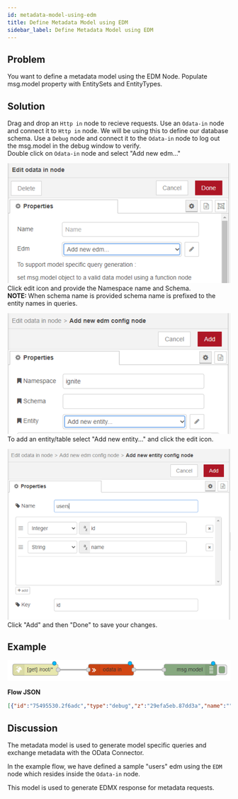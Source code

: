 ```yaml
---
id: metadata-model-using-edm
title: Define Metadata Model using EDM
sidebar_label: Define Metadata Model using EDM
---
```


## Problem

You want to define a metadata model using the EDM Node. Populate msg.model property with EntitySets and EntityTypes.

## Solution

Drag and drop an <code class="node">Http in</code> node to recieve requests.
Use an <code class="node">Odata-in</code> node and connect it to <code class="node">Http in</code> node. We will be using this to define our database schema.
Use a <code class="node">Debug</code> node and connect it to the <code class="node">Odata-in</code> node to log out the msg.model in the debug window to verify.<br />
Double click on <code class="node">Odata-in</code> node and select "Add new edm..."
<br />

![](../assets/odata/metadata-model-using-edm-1.png)
<br />
Click edit icon and provide the Namespace name and Schema.
<br />
<strong>NOTE: </strong>When schema name is provided schema name is prefixed to the entity names in queries.
<br />

![](../assets/odata/metadata-model-using-edm-2.png)
<br />
To add an entity/table select "Add new entity..." and click the edit icon. 
<br />

![](../assets/odata/metadata-model-using-edm-3.png)
<br />
Click "Add" and then "Done" to save your changes.

## Example

![](../assets/odata/metadata-model-using-edm-4.png)

<b>Flow JSON</b>

```json
[{"id":"75495530.2f6adc","type":"debug","z":"29efa5eb.87dd3a","name":"","active":true,"tosidebar":true,"console":false,"tostatus":false,"complete":"model","targetType":"msg","x":690,"y":140,"wires":[]},{"id":"9abf5f23.f36f5","type":"odata in","z":"29efa5eb.87dd3a","name":"","x":520,"y":140,"wires":[["75495530.2f6adc"]]},{"id":"a62b22db.8b0d6","type":"http in","z":"29efa5eb.87dd3a","name":"","url":"/root/*","method":"get","upload":false,"swaggerDoc":"","x":140,"y":140,"wires":[["cf5f06eb.87b3c8"]]},{"id":"cf5f06eb.87b3c8","type":"function","z":"29efa5eb.87dd3a","name":"users EDM","func":"msg.model = {\n    namespace: \"ignite\",\n    entityTypes: {\n        \"users\": {\n            \"id\": {\"type\": \"Edm.Int32\", \"key\": true},\n            \"name\": {\"type\": \"Edm.String\"},            \n            \"username\": {\"type\": \"Edm.String\"}            \n        }\n    },   \n    entitySets: {\n        \"users\": {\n            entityType: \"ignite.users\"\n        }\n    }\n}\nreturn msg;","outputs":1,"noerr":0,"x":350,"y":140,"wires":[["9abf5f23.f36f5"]]},{"id":"5fd96aa2.daf414","type":"http in","z":"29efa5eb.87dd3a","name":"","url":"/root/*","method":"get","upload":false,"swaggerDoc":"","x":220,"y":1040,"wires":[["b6aba800.71a568"]]},{"id":"b6aba800.71a568","type":"odata in","z":"29efa5eb.87dd3a","name":"","edm":"","x":440,"y":1040,"wires":[["9138050a.ac0888"]]},{"id":"9138050a.ac0888","type":"debug","z":"29efa5eb.87dd3a","name":"","active":true,"tosidebar":true,"console":false,"tostatus":false,"complete":"model","targetType":"msg","x":670,"y":1040,"wires":[]}]
```

## Discussion

The metadata model is used to generate model specific queries and exchange metadata with the OData Connector.

In the example flow, we have defined a sample "users" edm using the <code class="node">EDM</code> node which resides inside the <code class="node">Odata-in</code> node.

This model is used to generate EDMX response for metadata requests.